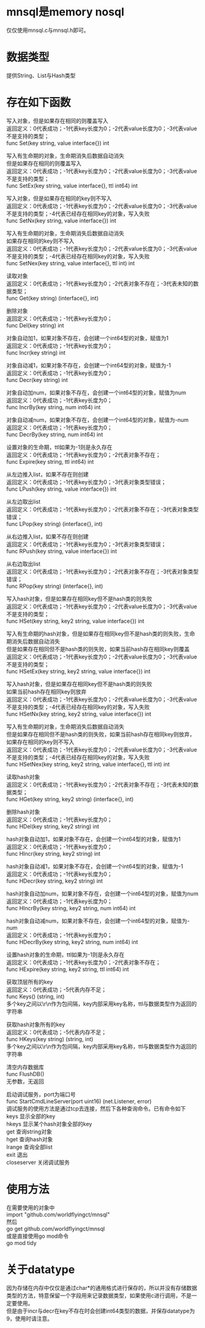 # mnsql是memory nosql
仅仅使用mnsql.c与mnsql.h即可。  

# 数据类型
提供String、List与Hash类型

# 存在如下函数
写入对象，但是如果存在相同的则覆盖写入  
返回定义：0代表成功；-1代表key长度为0；-2代表value长度为0；-3代表value不是支持的类型；  
func Set(key string, value interface{}) int  

写入有生命期的对象，生命期消失后数据自动消失  
但是如果存在相同的则覆盖写入  
返回定义：0代表成功；-1代表key长度为0；-2代表value长度为0；-3代表value不是支持的类型；  
func SetEx(key string, value interface{}, ttl int64) int  

写入对象，但是如果存在相同的key则不写入  
返回定义：0代表成功；-1代表key长度为0；-2代表value长度为0；-3代表value不是支持的类型；-4代表已经存在相同key的对象，写入失败  
func SetNx(key string, value interface{}) int  

写入有生命期的对象，生命期消失后数据自动消失  
如果存在相同的key则不写入  
返回定义：0代表成功；-1代表key长度为0；-2代表value长度为0；-3代表value不是支持的类型；-4代表已经存在相同key的对象，写入失败  
func SetNex(key string, value interface{}, ttl int) int  

读取对象  
返回定义：0代表成功；-1代表key长度为0；-2代表对象不存在；-3代表未知的数据类型；  
func Get(key string) (interface{}, int)  

删除对象  
返回定义：0代表成功；-1代表key长度为0；  
func Del(key string) int  

对象自动加1，如果对象不存在，会创建一个int64型的对象，赋值为1  
返回定义：0代表成功；-1代表key长度为0；  
func Incr(key string) int  

对象自动减1，如果对象不存在，会创建一个int64型的对象，赋值为-1  
返回定义：0代表成功；-1代表key长度为0；  
func Decr(key string) int  

对象自动加num，如果对象不存在，会创建一个int64型的对象，赋值为num  
返回定义：0代表成功；-1代表key长度为0；  
func IncrBy(key string, num int64) int  

对象自动减num，如果对象不存在，会创建一个int64型的对象，赋值为-num  
返回定义：0代表成功；-1代表key长度为0；  
func DecrBy(key string, num int64) int  

设置对象的生命期，ttl如果为-1则是永久存在  
返回定义：0代表成功；-1代表key长度为0；-2代表对象不存在；  
func Expire(key string, ttl int64) int  

从左边推入list，如果不存在则创建  
返回定义：0代表成功；-1代表key长度为0；-3代表对象类型错误；  
func LPush(key string, value interface{}) int  

从左边取出list  
返回定义：0代表成功；-1代表key长度为0；-2代表对象不存在；-3代表对象类型错误；  
func LPop(key string) (interface{}, int)  

从右边推入list，如果不存在则创建  
返回定义：0代表成功；-1代表key长度为0；-3代表对象类型错误；  
func RPush(key string, value interface{}) int  

从右边取出list  
返回定义：0代表成功；-1代表key长度为0；-2代表对象不存在；-3代表对象类型错误；  
func RPop(key string) (interface{}, int)  

写入hash对象，但是如果存在相同key但不是hash类的则失败  
返回定义：0代表成功；-1代表key长度为0；-2代表value长度为0；-3代表value不是支持的类型；  
func HSet(key string, key2 string, value interface{}) int  

写入有生命期的hash对象，但是如果存在相同key但不是hash类的则失败，生命期消失后数据自动消失  
但是如果存在相同但不是hash类的则失败，如果当前hash存在相同key则覆盖  
返回定义：0代表成功；-1代表key长度为0；-2代表value长度为0；-3代表value不是支持的类型；  
func HSetEx(key string, key2 string, value interface{}) int  

写入hash对象，但是如果存在相同key但不是hash类的则失败  
如果当前hash存在相同key则放弃  
返回定义：0代表成功；-1代表key长度为0；-2代表value长度为0；-3代表value不是支持的类型；-4代表已经存在相同key的对象，写入失败  
func HSetNx(key string, key2 string, value interface{}) int  

写入有生命期的对象，生命期消失后数据自动消失  
但是如果存在相同但不是hash类的则失败，如果当前hash存在相同key则放弃，如果存在相同的key则不写入  
返回定义：0代表成功；-1代表key长度为0；-2代表value长度为0；-3代表value不是支持的类型；-4代表已经存在相同key的对象，写入失败  
func HSetNex(key string, key2 string, value interface{}, ttl int) int  

读取hash对象  
返回定义：0代表成功；-1代表key长度为0；-2代表对象不存在；-3代表未知的数据类型；  
func HGet(key string, key2 string) (interface{}, int)  

删除hash对象  
返回定义：0代表成功；-1代表key长度为0；  
func HDel(key string, key2 string) int  

hash对象自动加1，如果对象不存在，会创建一个int64型的对象，赋值为1  
返回定义：0代表成功；-1代表key长度为0；  
func HIncr(key string, key2 string) int  

hash对象自动减1，如果对象不存在，会创建一个int64型的对象，赋值为-1  
返回定义：0代表成功；-1代表key长度为0；  
func HDecr(key string, key2 string) int  

hash对象自动加num，如果对象不存在，会创建一个int64型的对象，赋值为num  
返回定义：0代表成功；-1代表key长度为0；  
func HIncrBy(key string, key2 string, num int64) int  

hash对象自动减num，如果对象不存在，会创建一个int64型的对象，赋值为-num  
返回定义：0代表成功；-1代表key长度为0；  
func HDecrBy(key string, key2 string, num int64) int  

设置hash对象的生命期，ttl如果为-1则是永久存在  
返回定义：0代表成功；-1代表key长度为0；-2代表对象不存在；  
func HExpire(key string, key2 string, ttl int64) int  

获取顶层所有的key  
返回定义：0代表成功；-5代表内存不足；  
func Keys() (string, int)  
多个key之间以\r\n作为包间隔，key内部采用key名称，ttl与数据类型作为返回的字符串  

获取hash对象所有的key  
返回定义：0代表成功；-5代表内存不足；  
func HKeys(key string) (string, int)  
多个key之间以\r\n作为包间隔，key内部采用key名称，ttl与数据类型作为返回的字符串  

清空内存数据库  
func FlushDB()  
无参数，无返回  

启动调试服务，port为端口号  
func StartCmdLineServer(port uint16) (net.Listener, error)  
调试服务的使用方法是通过tcp去连接，然后下各种查询命令。已有命令如下  
keys 显示全部的key  
hkeys 显示某个hash对象全部的key  
get 查询string对象  
hget 查询hash对象  
lrange 查询全部list  
exit 退出  
closeserver 关闭调试服务  

# 使用方法  
在需要使用的对象中  
import "github.com/worldflyingct/mnsql"  
然后  
go get github.com/worldflyingct/mnsql  
或是直接使用go mod命令  
go mod tidy  

# 关于datatype
因为存储在内存中仅仅是通过char*的通用格式进行保存的，所以并没有存储数据类型的方法，特意保留一个字段用来记录数据类型，如果使用c进行调用，不是一定要使用。  
但是由于incr与decr在key不存在时会创建int64类型的数据，并保存datatype为9，使用时请注意。  
